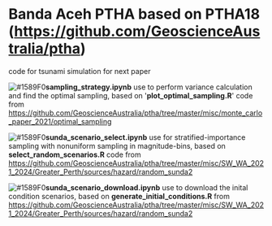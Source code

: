 # Banda Aceh PTHA based on PTHA18 (https://github.com/GeoscienceAustralia/ptha)
code for tsunami simulation for next paper

 ![#1589F0](https://placehold.co/15x15/1589F0/1589F0.png)**sampling_strategy.ipynb** use to perform variance calculation and find the optimal sampling, based on  '**plot_optimal_sampling.R**' code from https://github.com/GeoscienceAustralia/ptha/tree/master/misc/monte_carlo_paper_2021/optimal_sampling

 ![#1589F0](https://placehold.co/15x15/1589F0/1589F0.png)**sunda_scenario_select.ipynb** use for stratified-importance sampling with nonuniform sampling in magnitude-bins, based on **select_random_scenarios.R** code from https://github.com/GeoscienceAustralia/ptha/tree/master/misc/SW_WA_2021_2024/Greater_Perth/sources/hazard/random_sunda2

 ![#1589F0](https://placehold.co/15x15/1589F0/1589F0.png)**sunda_scenario_download.ipynb** use to download the inital condition scenarios, based on **generate_initial_conditions.R** from https://github.com/GeoscienceAustralia/ptha/tree/master/misc/SW_WA_2021_2024/Greater_Perth/sources/hazard/random_sunda2
